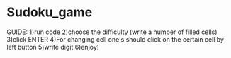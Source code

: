 # Sudoku_game
GUIDE:
1)run code
2)choose the difficulty (write a number of filled cells)
3)click ENTER
4)For changing cell one's should click on the certain cell by left button
5)write digit
6)enjoy)
